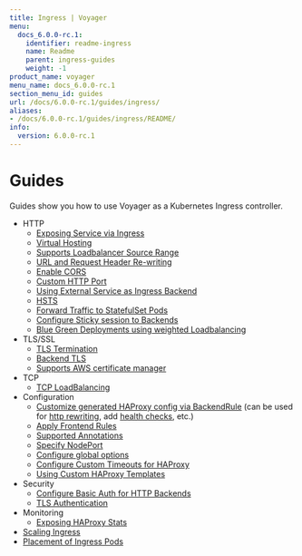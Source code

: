 ```yaml
---
title: Ingress | Voyager
menu:
  docs_6.0.0-rc.1:
    identifier: readme-ingress
    name: Readme
    parent: ingress-guides
    weight: -1
product_name: voyager
menu_name: docs_6.0.0-rc.1
section_menu_id: guides
url: /docs/6.0.0-rc.1/guides/ingress/
aliases:
- /docs/6.0.0-rc.1/guides/ingress/README/
info:
  version: 6.0.0-rc.1
---
```


# Guides

Guides show you how to use Voyager as a Kubernetes Ingress controller.

- HTTP
  - [Exposing Service via Ingress](/docs/6.0.0-rc.1/guides/ingress/http/single-service)
  - [Virtual Hosting](/docs/6.0.0-rc.1/guides/ingress/http/virtual-hosting)
  - [Supports Loadbalancer Source Range](/docs/6.0.0-rc.1/guides/ingress/http/source-range)
  - [URL and Request Header Re-writing](/docs/6.0.0-rc.1/guides/ingress/http/rewrite-rules)
  - [Enable CORS](/docs/6.0.0-rc.1/guides/ingress/http/cors)
  - [Custom HTTP Port](/docs/6.0.0-rc.1/guides/ingress/http/custom-http-port)
  - [Using External Service as Ingress Backend](/docs/6.0.0-rc.1/guides/ingress/http/external-svc)
  - [HSTS](/docs/6.0.0-rc.1/guides/ingress/http/hsts)
  - [Forward Traffic to StatefulSet Pods](/docs/6.0.0-rc.1/guides/ingress/http/statefulset-pod)
  - [Configure Sticky session to Backends](/docs/6.0.0-rc.1/guides/ingress/http/sticky-session)
  - [Blue Green Deployments using weighted Loadbalancing](/docs/6.0.0-rc.1/guides/ingress/http/blue-green-deployment)
- TLS/SSL
  - [TLS Termination](/docs/6.0.0-rc.1/guides/ingress/tls/overview)
  - [Backend TLS](/docs/6.0.0-rc.1/guides/ingress/tls/backend-tls)
  - [Supports AWS certificate manager](/docs/6.0.0-rc.1/guides/ingress/tls/aws-cert-manager)
- TCP
  - [TCP LoadBalancing](/docs/6.0.0-rc.1/guides/ingress/tcp/overview)
- Configuration
  - [Customize generated HAProxy config via BackendRule](/docs/6.0.0-rc.1/guides/ingress/configuration/backend-rule) (can be used for [http rewriting](https://www.haproxy.com/doc/aloha/7.0/haproxy/http_rewriting.html), add [health checks](https://www.haproxy.com/doc/aloha/7.0/haproxy/healthchecks.html), etc.)
  - [Apply Frontend Rules](/docs/6.0.0-rc.1/guides/ingress/configuration/frontend-rule)
  - [Supported Annotations](/docs/6.0.0-rc.1/guides/ingress/configuration/annotations)
  - [Specify NodePort](/docs/6.0.0-rc.1/guides/ingress/configuration/node-port)
  - [Configure global options](/docs/6.0.0-rc.1/guides/ingress/configuration/default-options)
  - [Configure Custom Timeouts for HAProxy](/docs/6.0.0-rc.1/guides/ingress/configuration/default-timeouts)
  - [Using Custom HAProxy Templates](/docs/6.0.0-rc.1/guides/ingress/configuration/custom-templates)
- Security
  - [Configure Basic Auth for HTTP Backends](/docs/6.0.0-rc.1/guides/ingress/security/basic-auth)
  - [TLS Authentication](/docs/6.0.0-rc.1/guides/ingress/security/tls-auth)
- Monitoring
  - [Exposing HAProxy Stats](/docs/6.0.0-rc.1/guides/ingress/monitoring/stats)
- [Scaling Ingress](/docs/6.0.0-rc.1/guides/ingress/scaling)
- [Placement of Ingress Pods](/docs/6.0.0-rc.1/guides/ingress/pod-placement)
